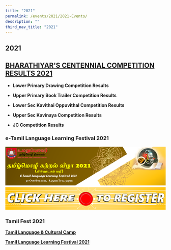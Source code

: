 ```yaml
---
title: "2021"
permalink: /events/2021/2021-Events/
description: ""
third_nav_title: "2021"
---
```

## 2021

## [BHARATHIYAR'S CENTENNIAL COMPETITION RESULTS 2021](https://uptlc.moe.edu.sg/bharathiyars-centennial-competition-results-2021/)

* **Lower Primary Drawing Competition Results**

* **Upper Primary Book Trailer Competition Results**

* **Lower Sec Kavithai Oppuvithal Competition Results**

* **Upper Sec Kavinaya Competition Results**

* **JC Competition Results**

### e-Tamil Language Learning Festival 2021 

![](/images/BANNER.png)

### Tamil Fest 2021

**[Tamil Language & Cultural Camp](https://staging.d2uldb6hpe0xwq.amplifyapp.com/events/2021/Tamil-Language-Cultural-Camp/)**

**[Tamil Language Learning Festival 2021](https://uptlc.moe.edu.sg/events/events-2021/tamil-language-learning-festival-2021/)**